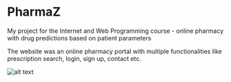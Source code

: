 # PharmaZ
My project for the Internet and Web Programming course - online pharmacy with drug predictions based on patient parameters

The website was an online pharmacy portal with multiple functionalities like prescription search, login, sign up, contact etc.

![alt text](https://raw.githubusercontent.com/Anniebbb/PharmaZ/tree/master/to/img1.png)
